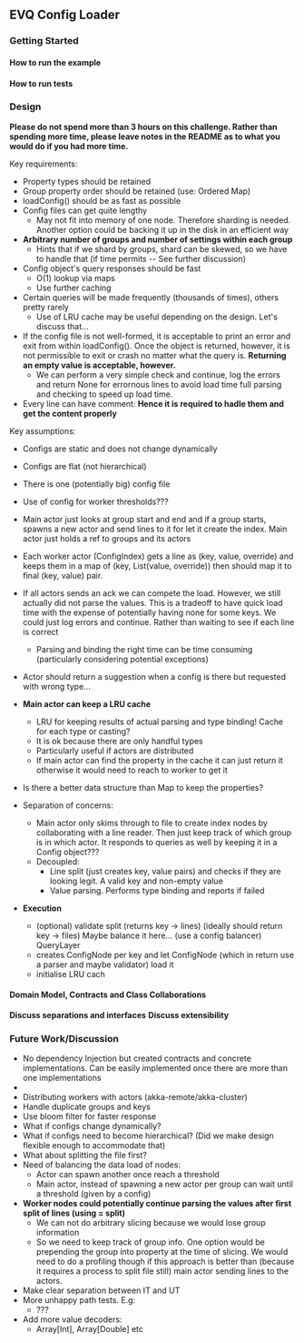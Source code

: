 ## EVQ Config Loader

### Getting Started

#### How to run the example

#### How to run tests

### Design 

**Please do not spend more than 3 hours on this challenge. Rather than spending more
time, please leave notes in the README as to what you would do if you had more time.**

Key requirements:
* Property types should be retained
* Group property order should be retained (use: Ordered Map)
* loadConfig() should be as fast as possible
* Config files can get quite lengthy
  * May not fit into memory of one node. Therefore sharding is needed. Another option could be backing it up in the disk in an efficient way
* **Arbitrary number of groups and number of settings within each group**
  * Hints that if we shard by groups, shard can be skewed, so we have to handle that (if time permits -- See further discussion)
* Config object's query responses should be fast
  * O(1) lookup via maps
  * Use further caching
* Certain queries will be made frequently (thousands of times), others pretty rarely
  * Use of LRU cache may be useful depending on the design. Let's discuss that...
* If the config file is not well-formed, it is acceptable to print an error and exit from within
  loadConfig(). Once the object is returned, however, it is not permissible to exit or
  crash no matter what the query is. **Returning an empty value is acceptable, however.**
  * We can perform a very simple check and continue, log the errors and return None for errornous lines to avoid load time full parsing and checking to speed up load time.
* Every line can have comment: **Hence it is required to hadle them and get the content properly**

Key assumptions:
* Configs are static and does not change dynamically
* Configs are flat (not hierarchical)
* There is one (potentially big) config file

* Use of config for worker thresholds???

* Main actor just looks at group start and end and if a group starts, spawns a new actor and send lines to it for let it create the index. Main actor just holds a ref to groups and its actors
* Each worker actor (ConfigIndex) gets a line as (key, value, override) and keeps them in a map of (key, List(value, override)) then should map it to final (key, value) pair.

* If all actors sends an ack we can compete the load. However, we still actually did not parse the values. This is a tradeoff to have quick load time with the expense of potentially having none for some keys. We could just log errors and continue. Rather than waiting to see if each line is correct
  * Parsing and binding the right time can be time consuming (particularly considering potential exceptions)

* Actor should return a suggestion when a config is there but requested with wrong type...

* **Main actor can keep a LRU cache** 
  * LRU for keeping results of actual parsing and type binding! Cache for each type or casting? 
  * It is ok because there are only handful types
  * Particularly useful if actors are distributed
  * If main actor can find the property in the cache it can just return it otherwise it would need to reach to worker to get it

* Is there a better data structure than Map to keep the properties?

* Separation of concerns:
  * Main actor only skims through to file to create index nodes by collaborating with a line reader. Then just keep track of which group is in which actor. It responds to queries as well by keeping it in a Config object???
  * Decoupled:
    * Line split (just creates key, value pairs) and checks if they are looking legit. A valid key and non-empty value
    * Value parsing. Performs type binding and reports if failed

* **Execution**
  * (optional) validate
  split (returns key -> lines) (ideally should return key -> files)
  Maybe balance it here... (use a config balancer) 
  QueryLayer 
  * creates ConfigNode per key and let ConfigNode (which in return use a parser and maybe validator) load it
  * initialise LRU cach


#### Domain Model, Contracts and Class Collaborations

**Discuss separations and interfaces**
**Discuss extensibility**

### Future Work/Discussion

* No dependency Injection but created contracts and concrete implementations. Can be easily implemented once there are more than one implementations
* 
* Distributing workers with actors (akka-remote/akka-cluster)
* Handle duplicate groups and keys
* Use bloom filter for faster response 
* What if configs change dynamically?
* What if configs need to become hierarchical? (Did we make design flexible enough to accommodate that)
* What about splitting the file first?
* Need of balancing the data load of nodes:
  * Actor can spawn another once reach a threshold
  * Main actor, instead of spawning a new actor per group can wait until a threshold (given by a config)
* **Worker nodes could potentially continue parsing the values after first split of lines (using = split)** 
  * We can not do arbitrary slicing because we would lose group information
  * So we need to keep track of group info. One option would be prepending the group into property at the time of slicing. We would need to do a profiling though if this approach is better than (because it requires a process to split file still) main actor sending lines to the actors. 
* Make clear separation between IT and UT
* More unhappy path tests. E.g:
  * ???
* Add more value decoders:
  * Array[Int], Array[Double] etc